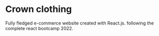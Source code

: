 # Crown clothing

Fully fledged e-commerce website created with React.js. following the complete react bootcamp 2022.
